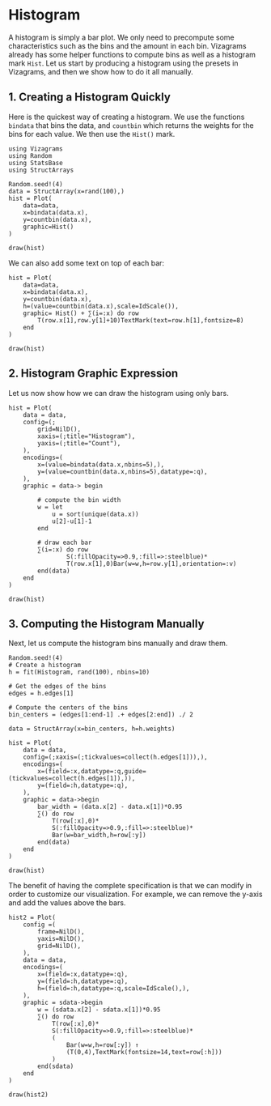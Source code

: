 # Histogram

A histogram is simply a bar plot. We only need to precompute some characteristics
such as the bins and the amount in each bin. Vizagrams already has some helper
functions to compute bins as well as a histogram mark `Hist`. Let us start by
producing a histogram using the presets in Vizagrams, and then we show
how to do it all manually.

## 1. Creating a Histogram Quickly

Here is the quickest way of creating a histogram. We use the functions
`bindata` that bins the data, and `countbin` which returns the weights for
the bins for each value. We then use the `Hist()` mark.

```@example 1
using Vizagrams
using Random
using StatsBase
using StructArrays

Random.seed!(4)
data = StructArray(x=rand(100),)
hist = Plot(
    data=data,
    x=bindata(data.x),
    y=countbin(data.x),
    graphic=Hist()
)

draw(hist)
```

We can also add some text on top of each bar:

```@example 1
hist = Plot(
    data=data,
    x=bindata(data.x),
    y=countbin(data.x),
    h=(value=countbin(data.x),scale=IdScale()),
    graphic= Hist() + ∑(i=:x) do row
        T(row.x[1],row.y[1]+10)TextMark(text=row.h[1],fontsize=8)
    end
)

draw(hist)
```

## 2. Histogram Graphic Expression
Let us now show how we can draw the histogram using only bars.
```@example 1
hist = Plot(
    data = data,
    config=(;
        grid=NilD(),
        xaxis=(;title="Histogram"),
        yaxis=(;title="Count"),
    ),
    encodings=(
        x=(value=bindata(data.x,nbins=5),),
        y=(value=countbin(data.x,nbins=5),datatype=:q),
    ),
    graphic = data-> begin

        # compute the bin width
        w = let 
            u = sort(unique(data.x))
            u[2]-u[1]-1
        end

        # draw each bar
        ∑(i=:x) do row
                S(:fillOpacity=>0.9,:fill=>:steelblue)*
                T(row.x[1],0)Bar(w=w,h=row.y[1],orientation=:v)
        end(data)
    end
)

draw(hist)
```

## 3. Computing the Histogram Manually
Next, let us compute the histogram bins manually and draw them.

```@example 1
Random.seed!(4)
# Create a histogram
h = fit(Histogram, rand(100), nbins=10)

# Get the edges of the bins
edges = h.edges[1]

# Compute the centers of the bins
bin_centers = (edges[1:end-1] .+ edges[2:end]) ./ 2

data = StructArray(x=bin_centers, h=h.weights)

hist = Plot(
    data = data,
    config=(;xaxis=(;tickvalues=collect(h.edges[1])),),
    encodings=(
        x=(field=:x,datatype=:q,guide=(tickvalues=collect(h.edges[1]),)),
        y=(field=:h,datatype=:q),
    ),
    graphic = data->begin
        bar_width = (data.x[2] - data.x[1])*0.95
        ∑() do row
            T(row[:x],0)*
            S(:fillOpacity=>0.9,:fill=>:steelblue)*
            Bar(w=bar_width,h=row[:y])
        end(data)
    end
)

draw(hist)
```

The benefit of having the complete specification is that we can modify in order to customize our visualization.
For example, we can remove the y-axis and add the values above the bars.


```@example 1
hist2 = Plot(
    config =(
        frame=NilD(),
        yaxis=NilD(),
        grid=NilD(),
    ),
    data = data,
    encodings=(
        x=(field=:x,datatype=:q),
        y=(field=:h,datatype=:q),
        h=(field=:h,datatype=:q,scale=IdScale(),),
    ),
    graphic = sdata->begin
        w = (sdata.x[2] - sdata.x[1])*0.95
        ∑() do row
            T(row[:x],0)*
            S(:fillOpacity=>0.9,:fill=>:steelblue)*
            (
                Bar(w=w,h=row[:y]) ↑
                (T(0,4),TextMark(fontsize=14,text=row[:h]))
            )
        end(sdata)
    end
)

draw(hist2)
```
